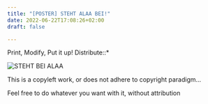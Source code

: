 ```yaml
---
title: "[POSTER] STEHT ALAA BEI!"
date: 2022-06-22T17:08:26+02:00
draft: false

---
```


Print, Modify, Put it up!
Distribute::*

![STEHT BEI ALAA](/STEHT_ALAA_BEI.jpg)

This is a copyleft work, or does not adhere to copyright paradigm...

Feel free to do whatever you want with it, without attribution